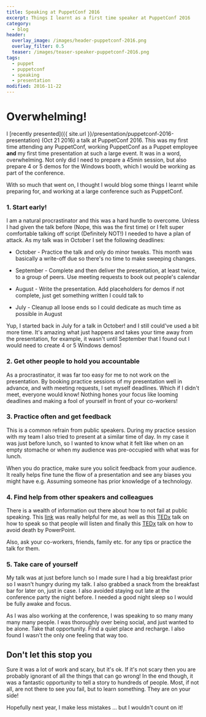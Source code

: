 ```yaml
---
title: Speaking at PuppetConf 2016
excerpt: Things I learnt as a first time speaker at PuppetConf 2016
category:
  - blog
header:
  overlay_image: /images/header-puppetconf-2016.png
  overlay_filter: 0.5
  teaser: /images/teaser-speaker-puppetconf-2016.png
tags:
  - puppet
  - puppetconf
  - speaking
  - presentation
modified: 2016-11-22
---
```


# Overwhelming!

I [recently presented]({{ site.url }}/presentation/puppetconf-2016-presentation) (Oct 21 2016) a talk at PuppetConf 2016.  This was my first time attending any PuppetConf, working PuppetConf as a Puppet employee **and** my first time presentation at such a large event.   It was in a word, overwhelming.  Not only did I need to prepare a 45min session, but also prepare 4 or 5 demos for the Windows booth, which I would be working as part of the conference.

With so much that went on, I thought I would blog some things I learnt while preparing for, and working at a large conference such as PuppetConf.


### 1. Start early!

I am a natural procrastinator and this was a hard hurdle to overcome.  Unless I had given the talk before (Nope, this was the first time) or I felt super comfortable talking off script (Definitely NOT!) I needed to have a plan of attack.  As my talk was in October I set the following deadlines:

* October - Practice the talk and only do minor tweaks.  This month was basically a write-off due so there's no time to make sweeping changes.

* September - Complete and then deliver the presentation, at least twice, to a group of peers.  Use meeting requests to book out people's calendar

* August - Write the presentation.  Add placeholders for demos if not complete, just get something written I could talk to

* July - Cleanup all loose ends so I could dedicate as much time as possible in August

Yup, I started back in July for a talk in October! and I still could've used a bit more time.  It's amazing what just happens and takes your time away from the presentation, for example, it wasn't until September that I found out I would need to create 4 or 5 Windows demos!


### 2. Get other people to hold you accountable

As a procrastinator, it was far too easy for me to not work on the presentation.  By booking practice sessions of my presentation well in advance, and with meeting requests, I set myself deadlines.  Which if I didn't meet, everyone would know!  Nothing hones your focus like looming deadlines and making a fool of yourself in front of your co-workers!


### 3. Practice often and get feedback

This is a common refrain from public speakers.  During my practice session with my team I also tried to present at a similar time of day.  In my case it was just before lunch, so I wanted to know what it felt like when on an empty stomache or when my audience was pre-occupied with what was for lunch.

When you do practice, make sure you solicit feedback from your audience.  It really helps fine tune the flow of a presentation and see any biases you might have e.g. Assuming someone has prior knowledge of a technology.


### 4. Find help from other speakers and colleagues

There is a wealth of information out there about how to not fail at public speaking.  This [link](https://daphnechong.com/2016/08/09/lessons-learned-in-public-speaking/) was really helpful for me, as well as this [TEDx](https://www.ted.com/talks/julian_treasure_how_to_speak_so_that_people_want_to_listen) talk on how to speak so that people will listen and finally this [TEDx](https://www.youtube.com/watch?v=Iwpi1Lm6dFo) talk on how to avoid death by PowerPoint.

Also, ask your co-workers, friends, family etc. for any tips or practice the talk for them.


### 5. Take care of yourself

My talk was at just before lunch so I made sure I had a big breakfast prior so I wasn't hungry during my talk.  I also grabbed a snack from the breakfast bar for later on, just in case.  I also avoided staying out late at the conference party the night before.  I needed a good night sleep so I would be fully awake and focus.

As I was also working at the conference, I was speaking to so many many many many people.  I was thoroughly over being social, and just wanted to be alone.  Take that opportunity.  Find a quiet place and recharge.  I also found I wasn't the only one feeling that way too.


## Don't let this stop you

Sure it was a lot of work and scary, but it's ok.  If it's not scary then you are probably ignorant of all the things that can go wrong!  In the end though, it was a fantastic opportunity to tell a story to hundreds of people.  Most, if not all, are not there to see you fail, but to learn something.  They are on your side!

Hopefully next year, I make less mistakes ... but I wouldn't count on it!
